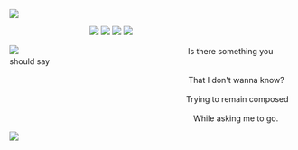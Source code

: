 ![](https://files.catbox.moe/c6lw1v.png)

ㅤㅤㅤㅤㅤㅤㅤㅤㅤㅤㅤ[![](https://files.catbox.moe/q2ei3h.png)](https://rentry.co/fri) [![](https://files.catbox.moe/39q5n3.png)](https://friself.straw.page/) [![](https://files.catbox.moe/n2rkd2.png)](https://biolovenescent.straw.page/) [![](https://files.catbox.moe/g5xsp0.png)](https://rentry.co/friurls)

![](https://files.catbox.moe/abbsb2.png)
ㅤㅤㅤㅤㅤㅤㅤㅤㅤㅤㅤㅤㅤㅤㅤㅤㅤㅤㅤㅤㅤㅤㅤIs there something you should say

ㅤㅤㅤㅤㅤㅤㅤㅤㅤㅤㅤㅤㅤㅤㅤ ㅤㅤㅤ ㅤㅤㅤㅤㅤㅤThat I don't wanna know?

ㅤㅤㅤㅤㅤㅤㅤㅤㅤㅤㅤㅤㅤㅤㅤ ㅤㅤㅤㅤㅤㅤㅤㅤㅤTrying to remain composed

ㅤㅤㅤㅤㅤㅤㅤㅤㅤㅤㅤㅤㅤ ㅤㅤㅤㅤㅤㅤㅤㅤㅤㅤㅤㅤWhile asking me to go.

![](https://files.catbox.moe/vx1nx0.png) 
